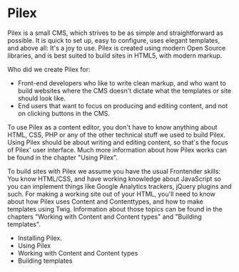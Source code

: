 Pilex 
=====

Pilex is a small CMS, which strives to be as simple and straightforward as possible. It is quick to set up, easy to configure, uses elegant templates, and above all: It's a joy to use. Pilex is created using modern Open Source libraries, and is best suited to build sites in HTML5, with modern markup.

Who did we create Pilex for: 

 - Front-end developers who like to write clean markup, and who want to build websites where the CMS doesn't dictate what the templates or site should look like.
 - End users that want to focus on producing and editing content, and not on clicking buttons in the CMS. 

To use Pilex as a content editor, you don't have to know anything about HTML, CSS, PHP or any of the other technical stuff we used to build Pilex. Using Pilex should be about writing and editing content, so that's the focus of Pilex' user interface. Much more information about how Pilex works can be found in the chapter "Using Pilex".

To build sites with Pilex we assume you have the usual Frontender skills: You know HTML/CSS, and have working knowledge about JavaScript so you can implement things like Google Analytics trackers, jQuery plugins and such. For making a working site out of your HTML, you'll need to know about how Pilex uses Content and Contenttypes, and how to make templates using Twig. Information about those topics can be found in the chapters "Working with Content and Content types" and "Building templates".

 - Installing Pilex.
 - Using Pilex
 - Working with Content and Content types
 - Building templates
